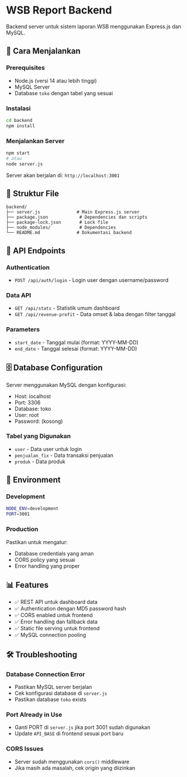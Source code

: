 # WSB Report Backend

Backend server untuk sistem laporan WSB menggunakan Express.js dan MySQL.

## 🚀 Cara Menjalankan

### Prerequisites
- Node.js (versi 14 atau lebih tinggi)
- MySQL Server
- Database `toko` dengan tabel yang sesuai

### Instalasi
```bash
cd backend
npm install
```

### Menjalankan Server
```bash
npm start
# atau
node server.js
```

Server akan berjalan di: `http://localhost:3001`

## 📁 Struktur File

```
backend/
├── server.js              # Main Express.js server
├── package.json            # Dependencies dan scripts
├── package-lock.json       # Lock file
├── node_modules/           # Dependencies
└── README.md              # Dokumentasi backend
```

## 🔌 API Endpoints

### Authentication
- `POST /api/auth/login` - Login user dengan username/password

### Data API
- `GET /api/stats` - Statistik umum dashboard
- `GET /api/revenue-profit` - Data omset & laba dengan filter tanggal

### Parameters
- `start_date` - Tanggal mulai (format: YYYY-MM-DD)
- `end_date` - Tanggal selesai (format: YYYY-MM-DD)

## 🗄️ Database Configuration

Server menggunakan MySQL dengan konfigurasi:
- Host: localhost
- Port: 3306
- Database: toko
- User: root
- Password: (kosong)

### Tabel yang Digunakan
- `user` - Data user untuk login
- `penjualan_fix` - Data transaksi penjualan
- `produk` - Data produk

## 🔧 Environment

### Development
```bash
NODE_ENV=development
PORT=3001
```

### Production
Pastikan untuk mengatur:
- Database credentials yang aman
- CORS policy yang sesuai
- Error handling yang proper

## 📊 Features

- ✅ REST API untuk dashboard data
- ✅ Authentication dengan MD5 password hash
- ✅ CORS enabled untuk frontend
- ✅ Error handling dan fallback data
- ✅ Static file serving untuk frontend
- ✅ MySQL connection pooling

## 🛠️ Troubleshooting

### Database Connection Error
- Pastikan MySQL server berjalan
- Cek konfigurasi database di `server.js`
- Pastikan database `toko` exists

### Port Already in Use
- Ganti PORT di `server.js` jika port 3001 sudah digunakan
- Update `API_BASE` di frontend sesuai port baru

### CORS Issues
- Server sudah menggunakan `cors()` middleware
- Jika masih ada masalah, cek origin yang diizinkan

